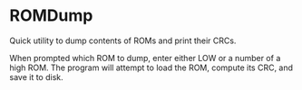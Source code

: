# ROMDump
Quick utility to dump contents of ROMs and print their CRCs.

When prompted which ROM to dump, enter either LOW or a number of a high ROM.
The program will attempt to load the ROM, compute its CRC, and save it to disk.
